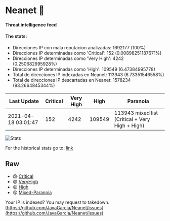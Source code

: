 # Neanet :hocho:
#### Threat intelligence feed
#### The stats:

- Direcciones IP con mala reputacion analizadas: 1692177 (100%)
- Direcciones IP determinadas como 'Critical':  152 (0.00898251187671%)
- Direcciones IP determinadas como 'Very High':  4242 (0.250682995928%)
- Direcciones IP determinadas como 'High':  109549 (6.47384995778)
- Total de direcciones IP indexadas en Neanet:  113943 (6.73351546558%)
- Total de direcciones IP descartadas en Neanet:  1578234 (93.2664845344%)

| Last Update | Critical | Very High | High | Paranoia |
| --- | --- | --- | --- | --- |
| 2021-04-18 03:01:47 | 152 | 4242 | 109549 | 113943 mixed list (Critical + Very High + High)|

![Stats](https://docs.google.com/spreadsheets/d/e/2PACX-1vSnaNMIXVabIpDJjufMlzH7poXnshF3mgd8Is1g9ytUEzVsP5my4Trn8f-xkoLLQ38xpL3HtmUexLo6/pubchart?oid=501124687&format=image)

For the historical stats go to: [link](/stats.csv)
## Raw
- :scream: [Critical](https://raw.githubusercontent.com/JavaGarcia/Neanet/master/blacklists/neanet_critical.txt)
- :fearful: [VeryHigh](https://raw.githubusercontent.com/JavaGarcia/Neanet/master/blacklists/neanet_veryHigh.txtt)
- :frowning: [High](https://raw.githubusercontent.com/JavaGarcia/Neanet/master/blacklists/neanet_high.txt)
- :dizzy_face: [Mixed-Paranoia](https://raw.githubusercontent.com/JavaGarcia/Neanet/master/blacklists/neanet_all.txt)


Your IP is indexed? You may request to takedown. [https://github.com/JavaGarcia/Neanet/issues](https://github.com/JavaGarcia/Neanet/issues)








































































































































































































































































































































































































































































































































































































































































































































































































































































































































































































































































































































































































































































































































































































































































































































































































































































































































































































































































































































































































































































































































































































































































































































































































































































































































































































































































































































































































































































































































































































































































































































































































































































































































































































































































































































































































































































































































































































































































































































































































































































































































































































































































































































































































































































































































































































































































































































































































































































































































































































































































































































































































































































































































































































































































































































































































































































































































































































































































































